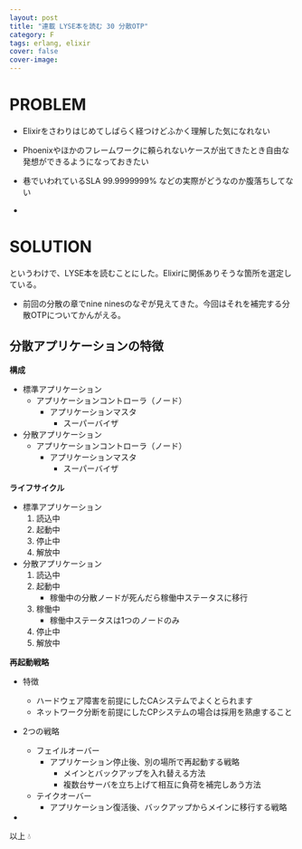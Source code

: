 ```yaml
---
layout: post
title: "連載 LYSE本を読む 30 分散OTP"
category: F
tags: erlang, elixir
cover: false
cover-image:
---
```



# PROBLEM
- Elixirをさわりはじめてしばらく経つけどふかく理解した気になれない
- Phoenixやほかのフレームワークに頼られないケースが出てきたとき自由な発想ができるようになっておきたい
- 巷でいわれているSLA 99.9999999% などの実際がどうなのか腹落ちしてない

-

# SOLUTION
というわけで、LYSE本を読むことにした。Elixirに関係ありそうな箇所を選定している。

- 前回の分散の章でnine ninesのなぞが見えてきた。今回はそれを補完する分散OTPについてかんがえる。

## 分散アプリケーションの特徴
**構成**
- 標準アプリケーション
    - アプリケーションコントローラ（ノード）
        - アプリケーションマスタ
            - スーパーバイザ
- 分散アプリケーション
    - アプリケーションコントローラ（ノード）
        - アプリケーションマスタ
            - スーパーバイザ

**ライフサイクル**
- 標準アプリケーション
    1. 読込中
    2. 起動中
    3. 停止中
    4. 解放中
- 分散アプリケーション
    1. 読込中
    2. 起動中
        - 稼働中の分散ノードが死んだら稼働中ステータスに移行
    3. 稼働中
        - 稼働中ステータスは1つのノードのみ
    4. 停止中
    5. 解放中

**再起動戦略**
- 特徴
    - ハードウェア障害を前提にしたCAシステムでよくとられます
    - ネットワーク分断を前提にしたCPシステムの場合は採用を熟慮すること
- 2つの戦略
    - フェイルオーバー
        - アプリケーション停止後、別の場所で再起動する戦略
            - メインとバックアップを入れ替える方法
            - 複数台サーバを立ち上げて相互に負荷を補完しあう方法
    - テイクオーバー
        - アプリケーション復活後、バックアップからメインに移行する戦略

-

以上 :droplet:
